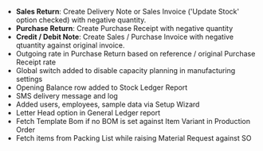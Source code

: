 - **Sales Return**: Create Delivery Note or Sales Invoice ('Update Stock' option checked) with negative quantity.
- **Purchase Return**: Create Purchase Receipt with negative quantity
- **Credit / Debit Note**: Create Sales / Purchase Invoice with negative qtuantity against original invoice.
- Outgoing rate in Purchase Return based on reference / original Purchase Receipt rate
- Global switch added to disable capacity planning in manufacturing settings
- Opening Balance row added to Stock Ledger Report
- SMS delivery message and log
- Added users, employees, sample data via Setup Wizard
- Letter Head option in General Ledger report
- Fetch Template Bom if no BOM is set against Item Variant in Production Order
- Fetch items from Packing List while raising Material Request against SO